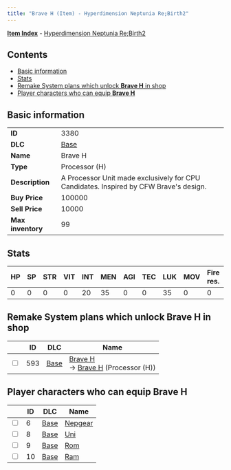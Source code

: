 ```yaml
---
title: "Brave H (Item) - Hyperdimension Neptunia Re;Birth2"
---
```


[**Item Index**](/neptunia/rb2/item/index.html) - [Hyperdimension Neptunia Re;Birth2](/neptunia/rb2)

## Contents

- [Basic information](#basic-information)
- [Stats](#stats)
- [Remake System plans which unlock **Brave H** in shop](#remake-system-plans-which-unlock-brave-h-in-shop)
- [Player characters who can equip **Brave H**](#player-characters-who-can-equip-brave-h)

## Basic information

|   |   |
| -- | -- |
| **ID** | 3380 |
| **DLC** | [Base](/neptunia/rb2/dlc/0-base.html) |
| **Name** | Brave H |
| **Type** | Processor (H) |
| **Description** | A Processor Unit made exclusively for CPU Candidates. Inspired by CFW Brave's design. |
| **Buy Price** | 100000 |
| **Sell Price** | 10000 |
| **Max inventory** | 99 |

## Stats

| HP | SP | STR | VIT | INT | MEN | AGI | TEC | LUK | MOV | Fire res. | Ice res. | Wind res. | Lightning res. |
| -- | -- | --- | --- | --- | --- | --- | --- | --- | --- | --------- | -------- | --------- | -------------- |
| 0 | 0 | 0 | 0 | 20 | 35 | 0 | 0 | 35 | 0 | 0 | 0 | 0 | 0 |

## Remake System plans which unlock **Brave H** in shop

|    | ID | DLC | Name |
| -- | -- | --- | ---- |
| <input type="checkbox" id="rb2-remake-0-593" class="trackbox" /> | 593 | [Base](/neptunia/rb2/dlc/0-base.html) | [Brave H](/neptunia/rb2/remake/0-593-brave-h.html)<br />→ [Brave H](/neptunia/rb2/item/0-3380-brave-h.html) (Processor (H)) |

## Player characters who can equip **Brave H**

|    | ID | DLC | Name |
| -- | -- | --- | ---- |
| <input type="checkbox" id="rb2-player-0-6" class="trackbox" /> | 6 | [Base](/neptunia/rb2/dlc/0-base.html) | [Nepgear](/neptunia/rb2/player/0-6-nepgear.html) |
| <input type="checkbox" id="rb2-player-0-8" class="trackbox" /> | 8 | [Base](/neptunia/rb2/dlc/0-base.html) | [Uni](/neptunia/rb2/player/0-8-uni.html) |
| <input type="checkbox" id="rb2-player-0-9" class="trackbox" /> | 9 | [Base](/neptunia/rb2/dlc/0-base.html) | [Rom](/neptunia/rb2/player/0-9-rom.html) |
| <input type="checkbox" id="rb2-player-0-10" class="trackbox" /> | 10 | [Base](/neptunia/rb2/dlc/0-base.html) | [Ram](/neptunia/rb2/player/0-10-ram.html) |